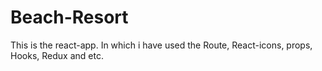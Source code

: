 # Beach-Resort
This is the react-app. In which i have used the Route, React-icons, props, Hooks, Redux and etc.
